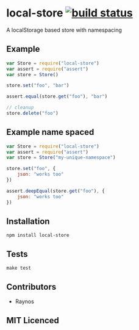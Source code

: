 # local-store [![build status][1]][2]

A localStorage based store with namespacing

## Example

```js
var Store = require("local-store")
var assert = require("assert")
var store = Store()

store.set("foo", "bar")

assert.equal(store.get("foo"), "bar")

// cleanup
store.delete("foo")
```

## Example name spaced

```js
var Store = require("local-store")
var assert = require("assert")
var store = Store("my-unique-namespace")

store.set("foo", {
    json: "works too"
})

assert.deepEqual(store.get("foo"), {
    json: "works too"
})
```

## Installation

`npm install local-store`

## Tests

`make test`

## Contributors

 - Raynos

## MIT Licenced

  [1]: https://secure.travis-ci.org/Colingo/local-store.png
  [2]: http://travis-ci.org/Colingo/local-store
